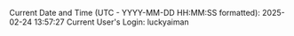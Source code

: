 Current Date and Time (UTC - YYYY-MM-DD HH:MM:SS formatted): 2025-02-24 13:57:27
Current User's Login: luckyaiman
